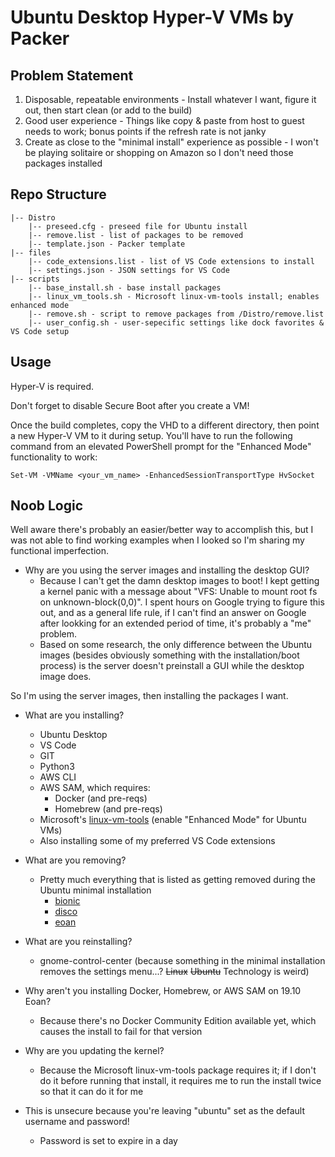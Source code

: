 # Ubuntu Desktop Hyper-V VMs by Packer

## Problem Statement

1. Disposable, repeatable environments - Install whatever I want, figure it out, then start clean (or add to the build)
2. Good user experience - Things like copy & paste from host to guest needs to work; bonus points if the refresh rate is not janky
3. Create as close to the "minimal install" experience as possible - I won't be playing solitaire or shopping on Amazon so I don't need those packages installed

## Repo Structure

```
|-- Distro
    |-- preseed.cfg - preseed file for Ubuntu install
    |-- remove.list - list of packages to be removed
    |-- template.json - Packer template
|-- files
    |-- code_extensions.list - list of VS Code extensions to install
    |-- settings.json - JSON settings for VS Code
|-- scripts
    |-- base_install.sh - base install packages
    |-- linux_vm_tools.sh - Microsoft linux-vm-tools install; enables enhanced mode
    |-- remove.sh - script to remove packages from /Distro/remove.list
    |-- user_config.sh - user-sepecific settings like dock favorites & VS Code setup
```

## Usage

Hyper-V is required.

Don't forget to disable Secure Boot after you create a VM!

Once the build completes, copy the VHD to a different directory, then point a new Hyper-V VM to it during setup. You'll have to run the following command from an elevated PowerShell prompt for the "Enhanced Mode" functionality to work:

`Set-VM -VMName <your_vm_name> -EnhancedSessionTransportType HvSocket`

## Noob Logic

Well aware there's probably an easier/better way to accomplish this, but I was not able to find working examples when I looked so I'm sharing my functional imperfection.

- Why are you using the server images and installing the desktop GUI?
  - Because I can't get the damn desktop images to boot! I kept getting a kernel panic with a message about "VFS: Unable to mount root fs on unknown-block(0,0)". I spent hours on Google trying to figure this out, and as a general life rule, if I can't find an answer on Google after lookking for an extended period of time, it's probably a "me" problem.
  - Based on some research, the only difference between the Ubuntu images (besides obviously something with the installation/boot process) is the server doesn't preinstall a GUI while the desktop image does.

So I'm using the server images, then installing the packages I want.

- What are you installing? 
  - Ubuntu Desktop
  - VS Code
  - GIT
  - Python3
  - AWS CLI
  - AWS SAM, which requires:
    - Docker (and pre-reqs)
    - Homebrew (and pre-reqs)
  - Microsoft's [linux-vm-tools](https://github.com/microsoft/linux-vm-tools) (enable "Enhanced Mode" for Ubuntu VMs)
  - Also installing some of my preferred VS Code extensions

- What are you removing?
  - Pretty much everything that is listed as getting removed during the Ubuntu minimal installation
    - [bionic](https://people.canonical.com/~ubuntu-archive/seeds/ubuntu.bionic/desktop.minimal-remove)
    - [disco](https://people.canonical.com/~ubuntu-archive/seeds/ubuntu.disco/desktop.minimal-remove)
    - [eoan](https://people.canonical.com/~ubuntu-archive/seeds/ubuntu.eoan/desktop.minimal-remove)

- What are you reinstalling?
  - gnome-control-center (because something in the minimal installation removes the settings menu...? ~~Linux~~ ~~Ubuntu~~ Technology is weird)

- Why aren't you installing Docker, Homebrew, or AWS SAM on 19.10 Eoan?
  - Because there's no Docker Community Edition available yet, which causes the install to fail for that version

- Why are you updating the kernel?
  - Because the Microsoft linux-vm-tools package requires it; if I don't do it before running that install, it requires me to run the install twice so that it can do it for me

- This is unsecure because you're leaving "ubuntu" set as the default username and password!
  - Password is set to expire in a day
